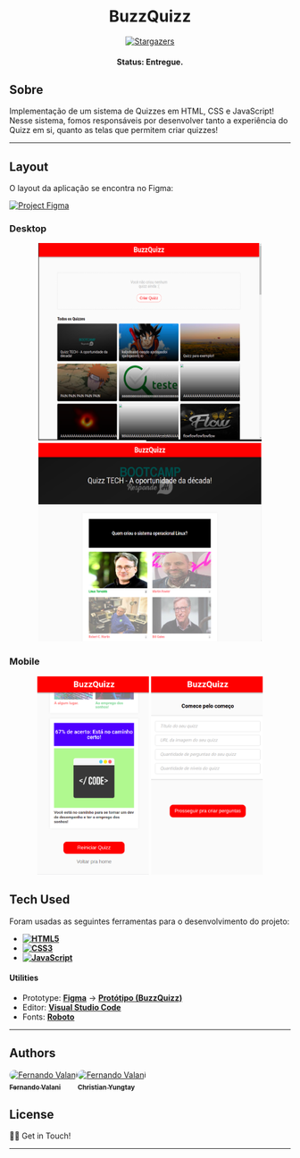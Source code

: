 <h1 align="center">
    BuzzQuizz
</h1>

<p align="center"> <a href="https://github.com/">
    <img alt="Stargazers" src="https://img.shields.io/github/stars/fevalani/Projeto-BuzzQuizz?style=for-the-badge">
  </a>
</p>

<h4 align="center"> 
	 Status: Entregue.
</h4>

## Sobre

Implementação de um sistema de Quizzes em HTML, CSS e JavaScript! Nesse sistema, fomos responsáveis por desenvolver tanto a experiência do Quizz em si, quanto as telas que permitem criar quizzes!

---

## Layout

O layout da aplicação se encontra no Figma:

<a href="https://www.figma.com/file/nCuPD1re0r4EAwNl7OCNvz/BuzzQuizz---Turma-02?node-id=0%3A1">
  <img alt="Project Figma" src="https://img.shields.io/badge/%20Layout%20-Figma-%2304D361?style=for-the-badge&logo=appveyor">
</a>


### Desktop

<p align="center">
  <img alt="Desktop Homepage" title="#Homepage" src="images/readme.png" width="400px" height="355px">
  <img alt="Desktop Homepage" title="#Homepage" src="images/readme2.png" width="400px" height="355px">
</p>


### Mobile

<p align="center">
  <img alt="Mobile Homepage" title="#Homepage" src="images/readme3.png" width="200px" height="355px">
  <img alt="Mobile Homepage" title="#Homepage" src="images/readme4.png" width="200px" height="355px">
</p>

## Tech Used

Foram usadas as seguintes ferramentas para o desenvolvimento do projeto:

- **[![HTML5](https://img.shields.io/badge/HTML5-E34F26?style=for-the-badge&logo=html5&logoColor=white)](https://html5.org/)**
- **[![CSS3](https://img.shields.io/badge/CSS3-1572B6?style=for-the-badge&logo=css3&logoColor=white)](https://www.w3.org/Style/CSS/Overview.en.html)**
- **[![JavaScript](https://img.shields.io/badge/JavaScript-F7DF1E?style=for-the-badge&logo=javascript&logoColor=black)](https://www.javascript.com/)**

#### **Utilities**

- Prototype: **[Figma](https://www.figma.com/)** → **[Protótipo (BuzzQuizz)](https://www.figma.com/file/nCuPD1re0r4EAwNl7OCNvz/BuzzQuizz---Turma-02?node-id=0%3A1)**
- Editor: **[Visual Studio Code](https://code.visualstudio.com/)**
- Fonts: **[Roboto](https://fonts.google.com/specimen/Roboto)**

---

## Authors

<p style="display: flex; flex-direction: row;">
<a style="border-radius: 50px;" width="100px;" href="https://github.com/fevalani">
 <img style="border-radius: 50px;" src="https://avatars.githubusercontent.com/u/81244714?v=4" width="100px;" alt="Fernando Valani"/>
 <br />
 <sub><b>Fernando Valani</b></sub></a>
 <br />
 
<a style="border-radius: 50px;" width="100px;" href="https://github.com/yungtay">
 <img style="border-radius: 50px;" src="https://avatars.githubusercontent.com/u/81389071?v=4" width="100px;" alt="Fernando Valani"/>
 <br />
 <sub><b>Christian Yungtay</b></sub></a>
 <br />

## </p>

## License

👋🏽 Get in Touch!

---
